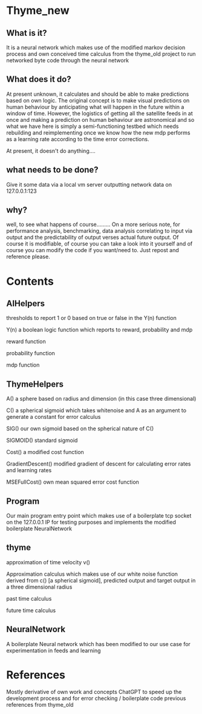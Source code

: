 # Thyme_new
## What is it?
It is a neural network which makes use of the modified markov decision process and own conceived time calculus from the thyme_old project to run networked byte code through the neural network

## What does it do?
At present unknown, it calculates and should be able to make predictions based on own logic. The original concept is to make visual predictions on human behaviour by anticipating what will happen in the future within a window of time. However, the logistics of getting all the satellite feeds in at once and making a prediction on human behaviour are astronomical and so what we have here is simply a semi-functioning testbed which needs rebuilding and reimplementing once we know how the new mdp performs as a learning rate according to the time error corrections. 

At present, it doesn't do anything....

## what needs to be done?
Give it some data via a local vm server outputting network data on 127.0.0.1:123 

## why?
well, to see what happens of course......... On a more serious note, for performance analysis, benchmarking, data analysis correlating to input via output and the predictability of output verses actual future output. Of course it is modifiable, of course you can take a look into it yourself and of course you can modify the code if you want/need to. Just repost and reference please.  

# Contents

## AIHelpers
thresholds to report 1 or 0 based on true or false in the Y(n) function

Y(n) a boolean logic function which reports to reward, probability and mdp

reward function

probability function

mdp function

## ThymeHelpers
A() a sphere based on radius and dimension (in this case three dimensional)

C() a spherical sigmoid which takes whitenoise and A as an argument to generate a constant for error calculus

SIG() our own sigmoid based on the spherical nature of C()

SIGMOID() standard sigmoid

Cost() a modified cost function

GradientDescent() modified gradient of descent for calculating error rates and learning rates

MSEFullCost() own mean squared error cost function

## Program
Our main program entry point which makes use of a boilerplate tcp socket on the 127.0.0.1 IP for testing purposes and implements the modified boilerplate NeuralNetwork

## thyme
approximation of time velocity v()

Approximation calculus which makes use of our white noise function derived from c() [a spherical sigmoid], predicted output and target output in a three dimensional radius

past time calculus

future time calculus

## NeuralNetwork
A boilerplate Neural network which has been modified to our use case for experimentation in feeds and learning

# References
Mostly derivative of own work and concepts
ChatGPT to speed up the development process and for error checking / boilerplate code
previous references from thyme_old
